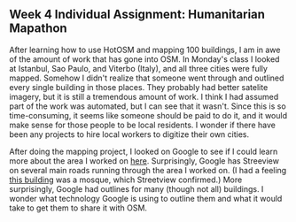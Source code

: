 ## Week 4 Individual Assignment: Humanitarian Mapathon

After learning how to use HotOSM and mapping 100 buildings, I am in awe of the amount of work that has gone into OSM. In Monday's class I looked at Istanbul, Sao Paulo, and Viterbo (Italy), and all three cities were fully mapped. Somehow I didn't realize that someone went through and outlined every single building in those places. They probably had better satelite imagery, but it is still a tremendous amount of work. I think I had assumed part of the work was automated, but I can see that it wasn't. Since this is so time-consuming, it seems like someone should be paid to do it, and it would make sense for those people to be local residents. I wonder if there have been any projects to hire local workers to digitize their own cities.

After doing the mapping project, I looked on Google to see if I could learn more about the area I worked on [here](https://www.google.com/maps/place/Sidja,+Area+Kebun%2FHutan,+Sengon,+Subah,+Batang+Regency,+Central+Java,+Indonesia/@-6.945441,109.8192474,14z/data=!3m1!4b1!4m5!3m4!1s0x2e703c3bfeed22cf:0x8a7e319c501cdfbe!8m2!3d-6.9454856!4d109.8367998). Surprisingly, Google has Streeview on several main roads running through the area I worked on. (I had a feeling [this building](https://www.google.com/maps/@-6.9522008,109.837184,3a,75y,299.54h,107.8t/data=!3m7!1e1!3m5!1scSUJvwXDUsZl0wZmKlObgQ!2e0!6s%2F%2Fgeo0.ggpht.com%2Fcbk%3Fpanoid%3DcSUJvwXDUsZl0wZmKlObgQ%26output%3Dthumbnail%26cb_client%3Dmaps_sv.tactile.gps%26thumb%3D2%26w%3D203%26h%3D100%26yaw%3D147.22304%26pitch%3D0%26thumbfov%3D100!7i16384!8i8192) was a mosque, which Streetview confirmed.) More surprisingly, Google had outlines for many (though not all) buildings. I wonder what technology Google is using to outline them and what it would take to get them to share it with OSM.
